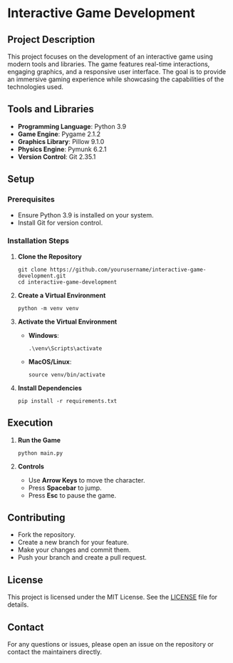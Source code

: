 # Interactive Game Development

## Project Description

This project focuses on the development of an interactive game using modern tools and libraries. The game features real-time interactions, engaging graphics, and a responsive user interface. The goal is to provide an immersive gaming experience while showcasing the capabilities of the technologies used.

## Tools and Libraries

- **Programming Language**: Python 3.9
- **Game Engine**: Pygame 2.1.2
- **Graphics Library**: Pillow 9.1.0
- **Physics Engine**: Pymunk 6.2.1
- **Version Control**: Git 2.35.1

## Setup

### Prerequisites

- Ensure Python 3.9 is installed on your system.
- Install Git for version control.

### Installation Steps

1. **Clone the Repository**

   ```
   git clone https://github.com/yourusername/interactive-game-development.git
   cd interactive-game-development
   ```

2. **Create a Virtual Environment**

   ```
   python -m venv venv
   ```

3. **Activate the Virtual Environment**

   - **Windows**:

     ```
     .\venv\Scripts\activate
     ```

   - **MacOS/Linux**:

     ```
     source venv/bin/activate
     ```

4. **Install Dependencies**

   ```
   pip install -r requirements.txt
   ```

## Execution

1. **Run the Game**

   ```
   python main.py
   ```

2. **Controls**

   - Use **Arrow Keys** to move the character.
   - Press **Spacebar** to jump.
   - Press **Esc** to pause the game.

## Contributing

- Fork the repository.
- Create a new branch for your feature.
- Make your changes and commit them.
- Push your branch and create a pull request.

## License

This project is licensed under the MIT License. See the [LICENSE](LICENSE) file for details.

## Contact

For any questions or issues, please open an issue on the repository or contact the maintainers directly.
